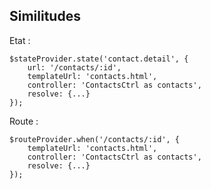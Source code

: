 ## Similitudes

Etat :

    $stateProvider.state('contact.detail', {
        url: '/contacts/:id',
        templateUrl: 'contacts.html',
        controller: 'ContactsCtrl as contacts',
        resolve: {...}
    });


Route :


    $routeProvider.when('/contacts/:id', {
        templateUrl: 'contacts.html',
        controller: 'ContactsCtrl as contacts',
        resolve: {...}
    });
